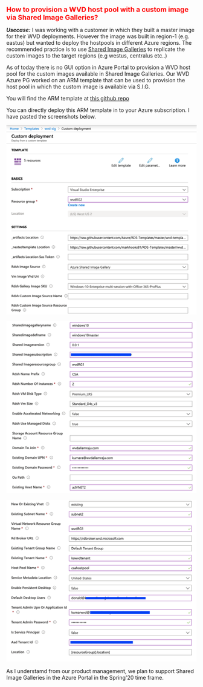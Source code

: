 
<span style="color:red;"><font size="4">**How to provision a WVD host pool with a custom image via Shared Image Galleries?**</font></span>

***Usecase:***
I was working with a customer in which they built a master image for their WVD deployments. However the image was built in 
region-1 (e.g. eastus) but wanted to deploy the hostpools in different Azure regions. The recommended practice is to use
[Shared Image Galleries](https://docs.microsoft.com/en-us/azure/virtual-machines/windows/shared-image-galleries) to replicate the custom images to the target regions (e.g westus, centralus etc..)

As of today there is no GUI option in Azure Portal to provision a WVD host pool for the custom images available in Shared Image Galleries. 
Our WVD Azure PG worked on an ARM template that can be used to provision the host pool in which the custom image is available
via S.I.G.

You will find the ARM template at [this github repo](
https://github.com/markhooks81/RDS-Templates/tree/master/wvd-templates/Create%20and%20provision%20WVD%20host%20pool)

You can directly deploy this ARM template in to your Azure subscription. I have pasted the screenshots below.

![screen1](files/file1.png)

![screen2](files/file2.png)

![screen3](files/file3.png)


As I understamd from our product management, we plan to support Shared Image Galleries in the Azure Portal in the Spring'20 time frame.
